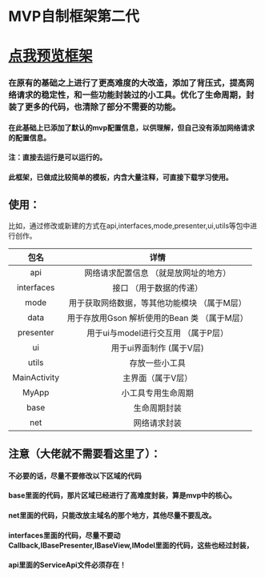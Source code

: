 # MVP自制框架第二代

# [点我预览框架](https://github1s.com/17396743/MVP_HomeMade_Second_Generation)

### 在原有的基础之上进行了更高难度的大改造，添加了背压式，提高网络请求的稳定性，和一些功能封装过的小工具。优化了生命周期，封装了更多的代码，也清除了部分不需要的功能。
#### 在此基础上已添加了默认的mvp配置信息，以供理解，但自己没有添加网络请求的配置信息。
#### 注：直接去运行是可以运行的。

#### 此框架，已做成比较简单的模板，内含大量注释，可直接下载学习使用。

## 使用：

比如，通过修改或新建的方式在api,interfaces,mode,presenter,ui,utils等包中进行创作。


| 包名          | 详情                                      | 
|   :---:        |              :----:                     |    
| api           | 网络请求配置信息 （就是放网址的地方）        | 
| interfaces   | 接口  （用于数据的传递）                      | 
| mode          | 用于获取网络数据，等其他功能模块  （属于M层） | 
| data          | 用于存放用Gson 解析使用的Bean 类  （属于M层）|
| presenter     | 用于ui与model进行交互用  （属于P层）        | 
| ui            | 用于ui界面制作 (属于V层)                  | 
| utils           | 存放一些小工具                            | 
| MainActivity   | 主界面（属于V层）                        | 
| MyApp         | 小工具专用生命周期                          | 
| base          | 生命周期封装                                | 
| net           | 网络请求封装                                | 



## 注意（大佬就不需要看这里了）：
#### 不必要的话，尽量不要修改以下区域的代码
#### base里面的代码，那片区域已经进行了高难度封装，算是mvp中的核心。
#### net里面的代码，只能改放主域名的那个地方，其他尽量不要乱改。
#### interfaces里面的代码，尽量不要动Callback,IBasePresenter,IBaseView,IModel里面的代码，这些也经过封装，
#### api里面的ServiceApi文件必须存在！



